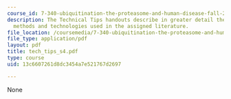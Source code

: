 ```yaml
---
course_id: 7-340-ubiquitination-the-proteasome-and-human-disease-fall-2004
description: The Technical Tips handouts describe in greater detail the experimental
  methods and technologies used in the assigned literature.
file_location: /coursemedia/7-340-ubiquitination-the-proteasome-and-human-disease-fall-2004/13c6607261d8dc3454a7e521767d2697_tech_tips_s4.pdf
file_type: application/pdf
layout: pdf
title: tech_tips_s4.pdf
type: course
uid: 13c6607261d8dc3454a7e521767d2697

---
```

None